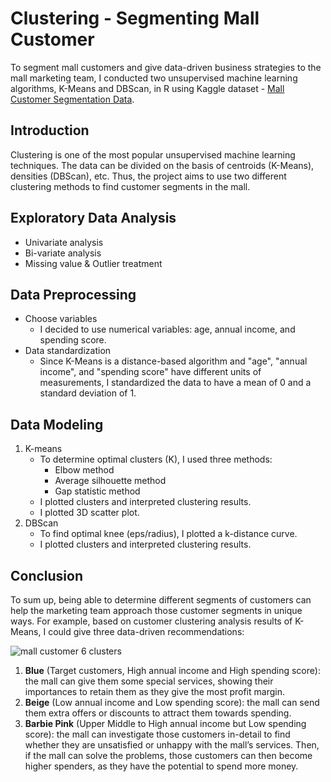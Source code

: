 # Clustering - Segmenting Mall Customer
To segment mall customers and give data-driven business strategies to the mall marketing team, I conducted two unsupervised machine learning algorithms, K-Means and DBScan, in R using Kaggle dataset - [Mall Customer Segmentation Data](https://www.kaggle.com/vjchoudhary7/customer-segmentation-tutorial-in-python).
## Introduction
Clustering is one of the most popular unsupervised machine learning techniques. The data can be divided on the basis of centroids (K-Means), densities (DBScan), etc. Thus, the project aims to use two different clustering methods to find customer segments in the mall.
## Exploratory Data Analysis
   - Univariate analysis
   - Bi-variate analysis
   - Missing value & Outlier treatment
## Data Preprocessing
   - Choose variables
     - I decided to use numerical variables: age, annual income, and spending score.
   - Data standardization
     - Since K-Means is a distance-based algorithm and "age", "annual income", and "spending score" have different units of measurements, I standardized the data to have a mean of 0 and a standard deviation of 1.
## Data Modeling
1.  K-means
    - To determine optimal clusters (K), I used three methods:
      - Elbow method
      - Average silhouette method
      - Gap statistic method
    - I plotted clusters and interpreted clustering results.
    - I plotted 3D scatter plot.
2. DBScan
   - To find optimal knee (eps/radius), I plotted a k-distance curve.
   - I plotted clusters and interpreted clustering results.
## Conclusion
To sum up, being able to determine different segments of customers can help the marketing team approach those customer segments in unique ways. For example, based on customer clustering analysis results of K-Means, I could give three data-driven recommendations:

![mall customer 6 clusters](https://user-images.githubusercontent.com/74026413/126394611-d5ac732e-9b80-471e-ae3d-fd7824e26a93.png)

1. <strong>Blue</strong> (Target customers, High annual income and High spending score): the mall can give them some special services, showing their importances to retain them as they give the most profit margin.
2. <strong>Beige</strong> (Low annual income and Low spending score): the mall can send them extra offers or discounts to attract them towards spending.
3. <strong>Barbie Pink</strong> (Upper Middle to High annual income but Low spending score): the mall can investigate those customers in-detail to find whether they are unsatisfied or unhappy with the mall’s services. Then, if the mall can solve the problems, those customers can then become higher spenders, as they have the potential to spend more money.
